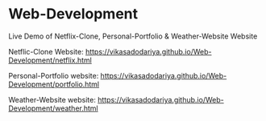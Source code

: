 # Web-Development

Live Demo of Netflix-Clone, Personal-Portfolio & Weather-Website Website

Netflic-Clone Website: https://vikasadodariya.github.io/Web-Development/netflix.html

Personal-Portfolio website: https://vikasadodariya.github.io/Web-Development/portfolio.html

Weather-Website website: https://vikasadodariya.github.io/Web-Development/weather.html
